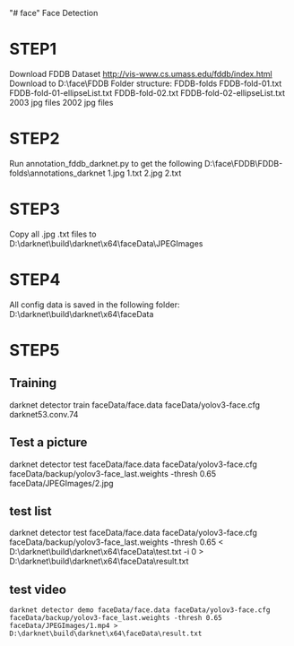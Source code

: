 "# face" 
Face Detection
# STEP1
Download FDDB Dataset http://vis-www.cs.umass.edu/fddb/index.html
Download to D:\face\FDDB
Folder structure:
FDDB-folds
    FDDB-fold-01.txt
    FDDB-fold-01-ellipseList.txt
    FDDB-fold-02.txt
    FDDB-fold-02-ellipseList.txt
2003 
jpg files
2002 
jpg files

# STEP2
Run annotation_fddb_darknet.py to get the following
D:\face\FDDB\FDDB-folds\annotations_darknet 
1.jpg
1.txt
2.jpg
2.txt

# STEP3
Copy all .jpg .txt files to D:\darknet\build\darknet\x64\faceData\JPEGImages

# STEP4
All config data is saved in the following folder:
D:\darknet\build\darknet\x64\faceData

# STEP5
## Training 
darknet detector train faceData/face.data faceData/yolov3-face.cfg darknet53.conv.74

## Test a picture
darknet detector test faceData/face.data faceData/yolov3-face.cfg faceData/backup/yolov3-face_last.weights -thresh 0.65 faceData/JPEGImages/2.jpg

## test list
darknet detector test faceData/face.data faceData/yolov3-face.cfg faceData/backup/yolov3-face_last.weights -thresh 0.65 < D:\darknet\build\darknet\x64\faceData\test.txt -i 0  > D:\darknet\build\darknet\x64\faceData\result.txt

## test video
```
darknet detector demo faceData/face.data faceData/yolov3-face.cfg faceData/backup/yolov3-face_last.weights -thresh 0.65 faceData/JPEGImages/1.mp4 > D:\darknet\build\darknet\x64\faceData\result.txt
```
